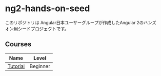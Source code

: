 # ng2-hands-on-seed

このリポジトリは Angular日本ユーザーグループが作成したAngular 2のハンズオン用シードプロジェクトです。

## Courses

| Name                              | Level    |
|----                               |----      |
| [Tutorial](courses/tutorial) | Beginner | 

